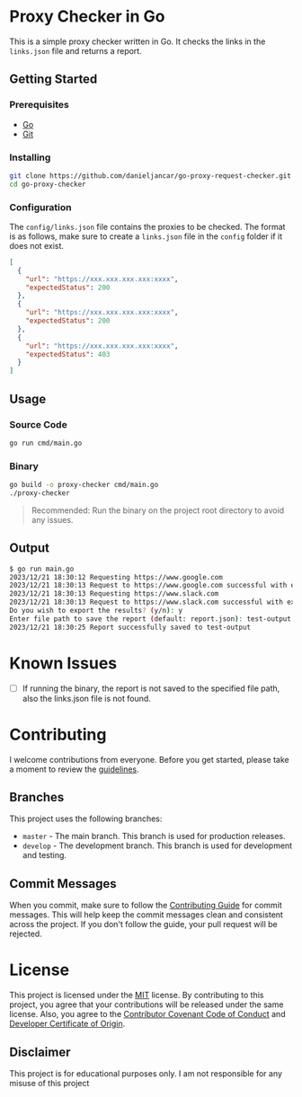 # Proxy Checker in Go

This is a simple proxy checker written in Go. It checks the links in the `links.json` file and returns a report.

## Getting Started

### Prerequisites

* [Go](https://golang.org/dl/)
* [Git](https://git-scm.com/downloads)

### Installing

```bash
git clone https://github.com/danieljancar/go-proxy-request-checker.git
cd go-proxy-checker
```

### Configuration

The `config/links.json` file contains the proxies to be checked. The format is as follows, make sure to create a `links.json` file in the `config` folder if it does not exist.

```json
[
  {
    "url": "https://xxx.xxx.xxx.xxx:xxxx",
    "expectedStatus": 200
  },
  {
    "url": "https://xxx.xxx.xxx.xxx:xxxx",
    "expectedStatus": 200
  },
  {
    "url": "https://xxx.xxx.xxx.xxx:xxxx",
    "expectedStatus": 403
  }
]
```

## Usage

### Source Code

```bash
go run cmd/main.go
```

### Binary

```bash
go build -o proxy-checker cmd/main.go
./proxy-checker
```

> Recommended: Run the binary on the project root directory to avoid any issues.

## Output

```bash
$ go run main.go
2023/12/21 18:30:12 Requesting https://www.google.com
2023/12/21 18:30:13 Request to https://www.google.com successful with expected status code 200
2023/12/21 18:30:13 Requesting https://www.slack.com
2023/12/21 18:30:13 Request to https://www.slack.com successful with expected status code 200
Do you wish to export the results? (y/n): y
Enter file path to save the report (default: report.json): test-output
2023/12/21 18:30:25 Report successfully saved to test-output
```

# Known Issues

- [ ] If running the binary, the report is not saved to the specified file path, also the links.json file is not found.

# Contributing

I welcome contributions from everyone. Before you get started, please take a moment to review the [guidelines](.github/CONTRIBUTING.md).

## Branches

This project uses the following branches:

- `master` - The main branch. This branch is used for production releases.
- `develop` - The development branch. This branch is used for development and testing.

## Commit Messages

When you commit, make sure to follow the [Contributing Guide](.github/CONTRIBUTING.md) for commit messages. This will help keep the commit messages clean and consistent across the project. If you don't follow the guide, your pull request will be rejected.

# License

This project is licensed under the [MIT](LICENSE) license. By contributing to this project, you agree that your contributions will be released under the same license. Also, you agree to the [Contributor Covenant Code of Conduct](.github/CODE_OF_CONDUCT.md) and [Developer Certificate of Origin](.github/DCO.md).

## Disclaimer

This project is for educational purposes only. I am not responsible for any misuse of this project
